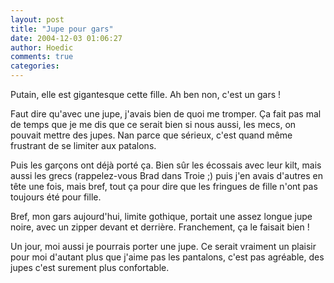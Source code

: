 ```yaml
---
layout: post
title: "Jupe pour gars"
date: 2004-12-03 01:06:27
author: Hoedic
comments: true
categories: 
---
```



Putain, elle est gigantesque cette fille. Ah ben non, c'est un gars !

Faut dire qu'avec une jupe, j'avais bien de quoi me tromper. Ça fait pas mal de temps que je me dis que ce serait bien si nous aussi, les mecs, on pouvait mettre des jupes. Nan parce que sérieux, c'est quand même frustrant de se limiter aux patalons.

Puis les garçons ont déjà porté ça. Bien sûr les écossais avec leur kilt, mais aussi les grecs (rappelez-vous Brad dans Troie ;) puis j'en avais d'autres en tête une fois, mais bref, tout ça pour dire que les fringues de fille n'ont pas toujours été pour fille.

Bref, mon gars aujourd'hui, limite gothique, portait une assez longue jupe noire, avec un zipper devant et derrière. Franchement, ça le faisait bien !

Un jour, moi aussi je pourrais porter une jupe. Ce serait vraiment un plaisir pour moi d'autant plus que j'aime pas les pantalons, c'est pas agréable, des jupes c'est surement plus confortable.